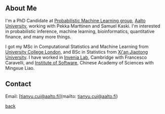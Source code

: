 
## About Me

I'm a PhD Candidate at [Probabilistic Machine Learning group](https://research.cs.aalto.fi/pml/), [Aalto University](http://www.aalto.fi/en/), working with Pekka Marttinen and Samuel Kaski. I'm interested in probabilistic inference, machine learning, bioinformatics, quantitative finance, and many more things.

I got my MSc in Computational Statistics and Machine Learning from [University College London](https://www.ucl.ac.uk/), and BSc in Statistics from [Xi'an Jiaotong University](http://en.xjtu.edu.cn/).  I have worked in [Invenia Lab](https://www.invenia.ca/labs/), Cambridge with Francesco Caravelli, and [Institute of Software](http://english.is.cas.cn/), Chinese Academy of Sciences with Mingxue Liao.

## Contact
Email: [tianyu.cui@aalto.fi](mailto: tianyu.cui@aalto.fi)


[back](./)
